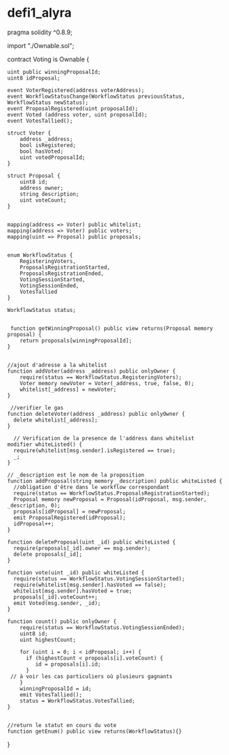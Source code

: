 # defi1_alyra

pragma solidity ^0.8.9;

import "./Ownable.sol";

contract Voting is Ownable {
    
    uint public winningProposalId;
    uint8 idProposal;
    
    event VoterRegistered(address voterAddress); 
    event WorkflowStatusChange(WorkflowStatus previousStatus, WorkflowStatus newStatus);
    event ProposalRegistered(uint proposalId);
    event Voted (address voter, uint proposalId);
    event VotesTallied();
    
    struct Voter {
        address _address;
        bool isRegistered;
        bool hasVoted;
        uint votedProposalId;
    }
    
    struct Proposal {
        uint8 id;
        address owner;
        string description;
        uint voteCount;
    }
    
    
    mapping(address => Voter) public whitelist;
    mapping(address => Voter) public voters;
    mapping(uint => Proposal) public proposals;
    
    
    enum WorkflowStatus {
        RegisteringVoters,
        ProposalsRegistrationStarted,
        ProposalsRegistrationEnded,
        VotingSessionStarted,
        VotingSessionEnded,
        VotesTallied
    }
    
    WorkflowStatus status;
    
    
     function getWinningProposal() public view returns(Proposal memory proposal) {
        return proposals[winningProposalId];
    }
    
    
    //ajout d'adresse a la whitelist
    function addVoter(address _address) public onlyOwner {
        require(status == WorkflowStatus.RegisteringVoters);
        Voter memory newVoter = Voter(_address, true, false, 0);
        whitelist[_address] = newVoter;
    }
    
     //verifier le gas
    function deleteVoter(address _address) public onlyOwner {
      delete whitelist[_address];
    }
    
      // Verification de la presence de l'address dans whitelist
    modifier whiteListed() {
      require(whitelist[msg.sender].isRegistered == true);
      _;
    }
    
    // _description est le nom de la proposition
    function addProposal(string memory _description) public whiteListed {
      //obligation d'être dans le workflow correspondant 
      require(status == WorkflowStatus.ProposalsRegistrationStarted);
      Proposal memory newProposal = Proposal(idProposal, msg.sender, _description, 0);
      proposals[idProposal] = newProposal;
      emit ProposalRegistered(idProposal);
      idProposal++;
    }
    
    function deleteProposal(uint _id) public whiteListed {
      require(proposals[_id].owner == msg.sender);
      delete proposals[_id];
    }

    function vote(uint _id) public whiteListed {
      require(status == WorkflowStatus.VotingSessionStarted);
      require(whitelist[msg.sender].hasVoted == false);
      whitelist[msg.sender].hasVoted = true;
      proposals[_id].voteCount++;
      emit Voted(msg.sender, _id);
    }

    function count() public onlyOwner {
        require(status == WorkflowStatus.VotingSessionEnded);
        uint8 id;
        uint highestCount;

        for (uint i = 0; i < idProposal; i++) {
          if (highestCount < proposals[i].voteCount) {
             id = proposals[i].id;
          }
     // à voir les cas particuliers où plusieurs gagnants
        }
        winningProposalId = id; 
        emit VotesTallied();
        status = WorkflowStatus.VotesTallied;
    }


    //return le statut en cours du vote
    function getEnum() public view returns(WorkflowStatus){}
 }

   
    
    
    
